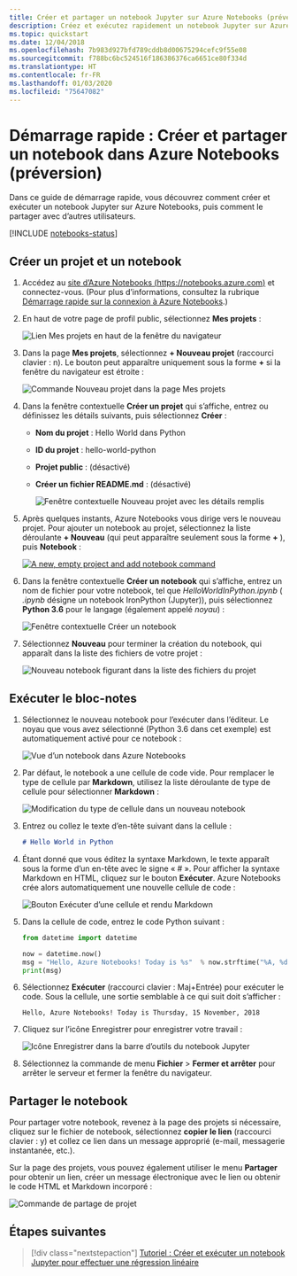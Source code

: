 ```yaml
---
title: Créer et partager un notebook Jupyter sur Azure Notebooks (préversion)
description: Créez et exécutez rapidement un notebook Jupyter sur Azure Notebooks (préversion), puis partagez-le avec d’autres utilisateurs.
ms.topic: quickstart
ms.date: 12/04/2018
ms.openlocfilehash: 7b983d927bfd789cddb8d00675294cefc9f55e08
ms.sourcegitcommit: f788bc6bc524516f186386376ca6651ce80f334d
ms.translationtype: HT
ms.contentlocale: fr-FR
ms.lasthandoff: 01/03/2020
ms.locfileid: "75647082"
---
```

# <a name="quickstart-create-and-share-a-notebook-in-azure-notebooks-preview"></a>Démarrage rapide : Créer et partager un notebook dans Azure Notebooks (préversion)

Dans ce guide de démarrage rapide, vous découvrez comment créer et exécuter un notebook Jupyter sur Azure Notebooks, puis comment le partager avec d’autres utilisateurs.

[!INCLUDE [notebooks-status](../../includes/notebooks-status.md)]

## <a name="create-a-new-project-and-notebook"></a>Créer un projet et un notebook

1. Accédez au [site d’Azure Notebooks (https://notebooks.azure.com)](https://notebooks.azure.com) et connectez-vous. (Pour plus d’informations, consultez la rubrique [Démarrage rapide sur la connexion à Azure Notebooks](quickstart-sign-in-azure-notebooks.md).)

1. En haut de votre page de profil public, sélectionnez **Mes projets** :

    ![Lien Mes projets en haut de la fenêtre du navigateur](media/quickstarts/my-projects-link.png)

1. Dans la page **Mes projets**, sélectionnez **+ Nouveau projet** (raccourci clavier : n). Le bouton peut apparaître uniquement sous la forme **+** si la fenêtre du navigateur est étroite :

    ![Commande Nouveau projet dans la page Mes projets](media/quickstarts/new-project-command.png)

1. Dans la fenêtre contextuelle **Créer un projet** qui s’affiche, entrez ou définissez les détails suivants, puis sélectionnez **Créer** :

   - **Nom du projet** : Hello World dans Python
   - **ID du projet** : hello-world-python
   - **Projet public** : (désactivé)
   - **Créer un fichier README.md** : (désactivé)

     ![Fenêtre contextuelle Nouveau projet avec les détails remplis](media/quickstarts/new-project-popup.png)

1. Après quelques instants, Azure Notebooks vous dirige vers le nouveau projet. Pour ajouter un notebook au projet, sélectionnez la liste déroulante **+ Nouveau** (qui peut apparaître seulement sous la forme **+** ), puis **Notebook** :

    [![](media/quickstarts/empty-project-new-notebook-button.png "A new, empty project and add notebook command")](media/quickstarts/empty-project-new-notebook-button.png#lightbox)

1. Dans la fenêtre contextuelle **Créer un notebook** qui s’affiche, entrez un nom de fichier pour votre notebook, tel que *HelloWorldInPython.ipynb* ( *.ipynb* désigne un notebook IronPython (Jupyter)), puis sélectionnez **Python 3.6** pour le langage (également appelé *noyau*) :

    ![Fenêtre contextuelle Créer un notebook](media/quickstarts/new-notebook-popup.png)

1. Sélectionnez **Nouveau** pour terminer la création du notebook, qui apparaît dans la liste des fichiers de votre projet :

    ![Nouveau notebook figurant dans la liste des fichiers du projet](media/quickstarts/new-notebook-created.png)

## <a name="run-the-notebook"></a>Exécuter le bloc-notes

1. Sélectionnez le nouveau notebook pour l’exécuter dans l’éditeur. Le noyau que vous avez sélectionné (Python 3.6 dans cet exemple) est automatiquement activé pour ce notebook :

    ![Vue d’un notebook dans Azure Notebooks](media/quickstarts/create-notebook-first-open.png)

1. Par défaut, le notebook a une cellule de code vide. Pour remplacer le type de cellule par **Markdown**, utilisez la liste déroulante de type de cellule pour sélectionner **Markdown** :

    ![Modification du type de cellule dans un nouveau notebook](media/quickstarts/create-notebook-cell-type.png)

1. Entrez ou collez le texte d’en-tête suivant dans la cellule :

    ```markdown
    # Hello World in Python
    ```

1. Étant donné que vous éditez la syntaxe Markdown, le texte apparaît sous la forme d’un en-tête avec le signe « # ». Pour afficher la syntaxe Markdown en HTML, cliquez sur le bouton **Exécuter**. Azure Notebooks crée alors automatiquement une nouvelle cellule de code :

    ![Bouton Exécuter d’une cellule et rendu Markdown](media/quickstarts/run-cell-markdown-render.png)

1. Dans la cellule de code, entrez le code Python suivant :

    ```python
    from datetime import datetime

    now = datetime.now()
    msg = "Hello, Azure Notebooks! Today is %s"  % now.strftime("%A, %d %B, %Y")
    print(msg)
    ```

1. Sélectionnez **Exécuter** (raccourci clavier : Maj+Entrée) pour exécuter le code. Sous la cellule, une sortie semblable à ce qui suit doit s’afficher :

    ```output
    Hello, Azure Notebooks! Today is Thursday, 15 November, 2018
    ```

1. Cliquez sur l’icône Enregistrer pour enregistrer votre travail :

    ![Icône Enregistrer dans la barre d’outils du notebook Jupyter](media/quickstarts/hello-results-save-icon.png)

1. Sélectionnez la commande de menu **Fichier** > **Fermer et arrêter** pour arrêter le serveur et fermer la fenêtre du navigateur.

## <a name="share-the-notebook"></a>Partager le notebook

Pour partager votre notebook, revenez à la page des projets si nécessaire, cliquez sur le fichier de notebook, sélectionnez **copier le lien** (raccourci clavier : y) et collez ce lien dans un message approprié (e-mail, messagerie instantanée, etc.).

Sur la page des projets, vous pouvez également utiliser le menu **Partager** pour obtenir un lien, créer un message électronique avec le lien ou obtenir le code HTML et Markdown incorporé :

![Commande de partage de projet](media/quickstarts/share-project-command.png)

## <a name="next-steps"></a>Étapes suivantes

> [!div class="nextstepaction"]
> [Tutoriel : Créer et exécuter un notebook Jupyter pour effectuer une régression linéaire](tutorial-create-run-jupyter-notebook.md)
